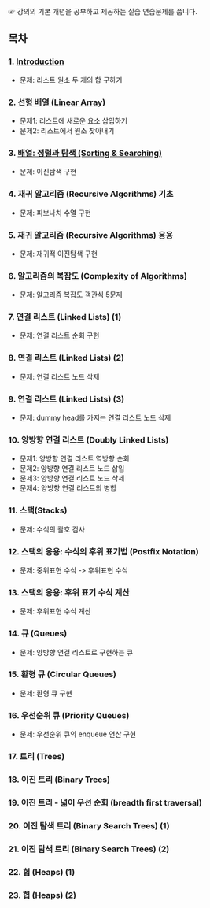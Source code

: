 ☞ 강의의 기본 개념을 공부하고 제공하는 실습 연습문제를 풉니다.




## 목차

### 1. [Introduction](https://github.com/park4264/DataStructures-Algorithms/blob/main/Programming%20Lecture/01.%20Introduction.md) 
  - 문제: 리스트 원소 두 개의 합 구하기
### 2. [선형 배열 (Linear Array)](https://github.com/park4264/DataStructures-Algorithms/blob/main/Programming%20Lecture/02.%20%EC%84%A0%ED%98%95%20%EB%B0%B0%EC%97%B4%20(Linear%20Array).md)
  - 문제1: 리스트에 새로운 요소 삽입하기
  - 문제2: 리스트에서 원소 찾아내기
### 3. [배열: 정렬과 탐색 (Sorting & Searching)](https://github.com/park4264/DataStructures-Algorithms/blob/main/Programming%20Lecture/03.%20%EB%B0%B0%EC%97%B4:%20%EC%A0%95%EB%A0%AC%EA%B3%BC%20%ED%83%90%EC%83%89%20(Sorting%20%26%20Searching).md)
  - 문제: 이진탐색 구현
### 4. 재귀 알고리즘 (Recursive Algorithms) 기초
  - 문제: 피보나치 수열 구현
### 5. 재귀 알고리즘 (Recursive Algorithms) 응용
  - 문제: 재귀적 이진탐색 구현
### 6. 알고리즘의 복잡도 (Complexity of Algorithms)
  - 문제: 알고리즘 복잡도 객관식 5문제
### 7. 연결 리스트 (Linked Lists) (1)
  - 문제: 연결 리스트 순회 구현
### 8. 연결 리스트 (Linked Lists) (2)
  - 문제: 연결 리스트 노드 삭제
### 9. 연결 리스트 (Linked Lists) (3)
  - 문제: dummy head를 가지는 연결 리스트 노드 삭제
### 10. 양방향 연결 리스트 (Doubly Linked Lists)
  - 문제1: 양방향 연결 리스트 역방향 순회 
  - 문제2: 양방향 연결 리스트 노드 삽입
  - 문제3: 양방향 연결 리스트 노드 삭제
  - 문제4: 양방향 연결 리스트의 병합
### 11. 스택(Stacks)
  - 문제: 수식의 괄호 검사
### 12. 스택의 응용: 수식의 후위 표기법 (Postfix Notation)
  - 문제: 중위표현 수식 -> 후위표현 수식
### 13. 스택의 응용: 후위 표기 수식 계산
  - 문제: 후위표현 수식 계산
### 14. 큐 (Queues)
  - 문제: 양방향 연결 리스트로 구현하는 큐
### 15. 환형 큐 (Circular Queues)
  - 문제: 환형 큐 구현
### 16. 우선순위 큐 (Priority Queues)
  - 문제: 우선순위 큐의 enqueue 연산 구현
### 17. 트리 (Trees)
### 18. 이진 트리 (Binary Trees)
### 19. 이진 트리 - 넓이 우선 순회 (breadth first traversal)
### 20. 이진 탐색 트리 (Binary Search Trees) (1)
### 21. 이진 탐색 트리 (Binary Search Trees) (2)
### 22. 힙 (Heaps) (1)
### 23. 힙 (Heaps) (2)
